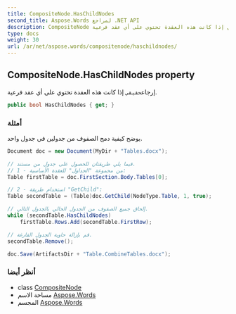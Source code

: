 ```yaml
---
title: CompositeNode.HasChildNodes
second_title: Aspose.Words لمراجع .NET API
description: CompositeNode ملكية. إرجاعحقيقي إذا كانت هذه العقدة تحتوي على أي عقد فرعية.
type: docs
weight: 30
url: /ar/net/aspose.words/compositenode/haschildnodes/
---
```

## CompositeNode.HasChildNodes property

إرجاع`حقيقي` إذا كانت هذه العقدة تحتوي على أي عقد فرعية.

```csharp
public bool HasChildNodes { get; }
```

### أمثلة

يوضح كيفية دمج الصفوف من جدولين في جدول واحد.

```csharp
Document doc = new Document(MyDir + "Tables.docx");

// فيما يلي طريقتان للحصول على جدول من مستند.
// 1 - من مجموعة "الجداول" للعقدة الأساسية:
Table firstTable = doc.FirstSection.Body.Tables[0];

// 2 - استخدام طريقة "GetChild":
Table secondTable = (Table)doc.GetChild(NodeType.Table, 1, true);

// إلحاق جميع الصفوف من الجدول الحالي بالجدول التالي.
while (secondTable.HasChildNodes)
    firstTable.Rows.Add(secondTable.FirstRow);

// قم بإزالة حاوية الجدول الفارغة.
secondTable.Remove();

doc.Save(ArtifactsDir + "Table.CombineTables.docx");
```

### أنظر أيضا

* class [CompositeNode](../)
* مساحة الاسم [Aspose.Words](../../compositenode/)
* المجسم [Aspose.Words](../../../)


